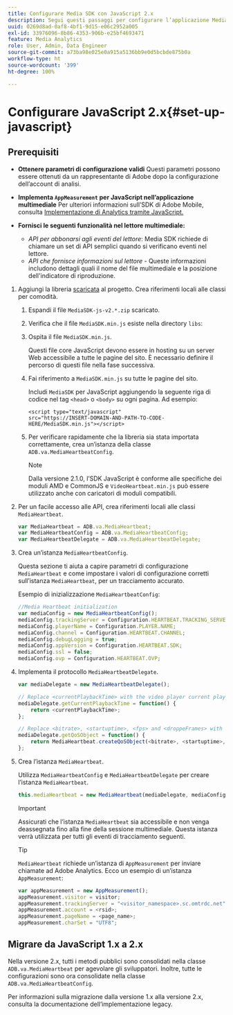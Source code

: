 ```yaml
---
title: Configurare Media SDK con JavaScript 2.x
description: Segui questi passaggi per configurare l’applicazione Media SDK su JavaScript 2.x.
uuid: 0269d8ad-0af8-4bf1-9d15-e06c2952a005
exl-id: 33976096-8b86-4353-906b-e25bf4693471
feature: Media Analytics
role: User, Admin, Data Engineer
source-git-commit: a73ba98e025e0a915a5136bb9e0d5bcbde875b0a
workflow-type: ht
source-wordcount: '399'
ht-degree: 100%

---
```


# Configurare JavaScript 2.x{#set-up-javascript}

## Prerequisiti 

* **Ottenere parametri di configurazione validi**
Questi parametri possono essere ottenuti da un rappresentante di Adobe dopo la configurazione dell’account di analisi.
* **Implementa `AppMeasurement` per JavaScript nell’applicazione multimediale**
Per ulteriori informazioni sull’SDK di Adobe Mobile, consulta [Implementazione di Analytics tramite JavaScript.](https://experienceleague.adobe.com/docs/analytics/implementation/js/overview.html?lang=it)

* **Fornisci le seguenti funzionalità nel lettore multimediale:**

   * *API per abbonarsi agli eventi del lettore*: Media SDK richiede di chiamare un set di API semplici quando si verificano eventi nel lettore.
   * *API che fornisce informazioni sul lettore* - Queste informazioni includono dettagli quali il nome del file multimediale e la posizione dell&#39;indicatore di riproduzione.

1. Aggiungi la libreria [scaricata](/help/getting-started/download-sdks.md) al progetto. Crea riferimenti locali alle classi per comodità.

   1. Espandi il file `MediaSDK-js-v2.*.zip` scaricato.
   1. Verifica che il file `MediaSDK.min.js` esiste nella directory `libs`:

   1. Ospita il file `MediaSDK.min.js`.

      Questi file core JavaScript devono essere in hosting su un server Web accessibile a tutte le pagine del sito. È necessario definire il percorso di questi file nella fase successiva.

   1. Fai riferimento a `MediaSDK.min.js` su tutte le pagine del sito.

      Includi `MediaSDK` per JavaScript aggiungendo la seguente riga di codice nel tag `<head>` o `<body>` su ogni pagina. Ad esempio:

      ```
      <script type="text/javascript"
      src="https://INSERT-DOMAIN-AND-PATH-TO-CODE-HERE/MediaSDK.min.js"></script>
      ```

   1. Per verificare rapidamente che la libreria sia stata importata correttamente, crea un’istanza della classe `ADB.va.MediaHeartbeatConfig`.

      >[!NOTE]
      >
      >Dalla versione 2.1.0, l’SDK JavaScript è conforme alle specifiche dei moduli AMD e CommonJS e `VideoHeartbeat.min.js` può essere utilizzato anche con caricatori di moduli compatibili.

1. Per un facile accesso alle API, crea riferimenti locali alle classi `MediaHeartbeat`.

   ```js
   var MediaHeartbeat = ADB.va.MediaHeartbeat;
   var MediaHeartbeatConfig = ADB.va.MediaHeartbeatConfig;
   var MediaHeartbeatDelegate = ADB.va.MediaHeartbeatDelegate;
   ```

1. Crea un’istanza `MediaHeartbeatConfig`.

   Questa sezione ti aiuta a capire parametri di configurazione `MediaHeartbeat` e come impostare i valori di configurazione corretti sull’istanza `MediaHeartbeat`, per un tracciamento accurato.

   Esempio di inizializzazione `MediaHeartbeatConfig`:

   ```js
   //Media Heartbeat initialization
   var mediaConfig = new MediaHeartbeatConfig();
   mediaConfig.trackingServer = Configuration.HEARTBEAT.TRACKING_SERVER;
   mediaConfig.playerName = Configuration.PLAYER.NAME;
   mediaConfig.channel = Configuration.HEARTBEAT.CHANNEL;
   mediaConfig.debugLogging = true;
   mediaConfig.appVersion = Configuration.HEARTBEAT.SDK;
   mediaConfig.ssl = false;
   mediaConfig.ovp = Configuration.HEARTBEAT.OVP;
   ```

1. Implementa il protocollo `MediaHeartbeatDelegate`.

   ```js
   var mediaDelegate = new MediaHeartbeatDelegate();
   
   // Replace <currentPlaybackTime> with the video player current playback time
   mediaDelegate.getCurrentPlaybackTime = function() {
       return <currentPlaybackTime>;
   };
   
   // Replace <bitrate>, <startuptime>, <fps> and <droppeFrames> with the current playback QoS values.  
   mediaDelegate.getQoSObject = function() {
       return MediaHeartbeat.createQoSObject(<bitrate>, <startuptime>, <fps>, <droppedFrames>);
   };
   ```

1. Crea l’istanza `MediaHeartbeat`.

   Utilizza `MediaHeartbeatConfig` e `MediaHeartbeatDelegate` per creare l’istanza `MediaHeartbeat`.

   ```js
   this.mediaHeartbeat = new MediaHeartbeat(mediaDelegate, mediaConfig, appMeasurement);
   ```

   >[!IMPORTANT]
   >
   >Assicurati che l’istanza `MediaHeartbeat` sia accessibile e non venga deassegnata fino alla fine della sessione multimediale. Questa istanza verrà utilizzata per tutti gli eventi di tracciamento seguenti.

   >[!TIP]
   >
   >`MediaHeartbeat` richiede un’istanza di `AppMeasurement` per inviare chiamate ad Adobe Analytics. Ecco un esempio di un’istanza `AppMeasurement`:

   ```js
   var appMeasurement = new AppMeasurement();
   appMeasurement.visitor = visitor;
   appMeasurement.trackingServer = "<visitor_namespace>.sc.omtrdc.net";
   appMeasurement.account = <rsid>;
   appMeasurement.pageName = <page_name>;
   appMeasurement.charSet = "UTF­8";
   ```

## Migrare da JavaScript 1.x a 2.x

Nella versione 2.x, tutti i metodi pubblici sono consolidati nella classe `ADB.va.MediaHeartbeat` per agevolare gli sviluppatori. Inoltre, tutte le configurazioni sono ora consolidate nella classe `ADB.va.MediaHeartbeatConfig`.

Per informazioni sulla migrazione dalla versione 1.x alla versione 2.x, consulta la documentazione dell’implementazione legacy.
